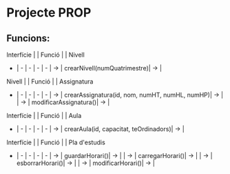# Projecte PROP

## Funcions:

Interfície | | Funció | | Nivell
- | - | - | - | -
| -> |  crearNivell(numQuatrimestre)| -> |


Nivell | | Funció | | Assignatura
- | - | - | - | -
| -> |  crearAssignatura(id, nom, numHT, numHL, numHP)| -> |
| -> |  modificarAssignatura()| -> |

Interfície | | Funció | | Aula
- | - | - | - | -
| -> |  crearAula(id, capacitat, teOrdinadors)| -> |

Interfície | | Funció | | Pla d'estudis
- | - | - | - | -
| -> |  guardarHorari()| -> |
| -> |  carregarHorari()| -> |
| -> |  esborrarHorari()| -> |
| -> |  modificarHorari()| -> |
